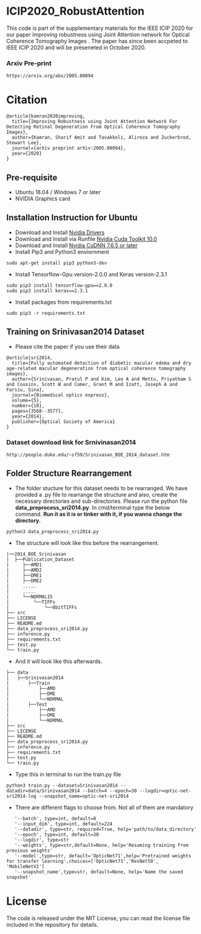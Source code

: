 # ICIP2020_RobustAttention
This code is part of the supplementary materials for the IEEE ICIP 2020 for our paper Improving robustness using Joint Attention network for Optical Coherence Tomography Images . The paper has since been accpeted to IEEE ICIP 2020 and will be preseneted in October 2020.

### Arxiv Pre-print
```
https://arxiv.org/abs/2005.08094
```

# Citation 
```
@article{kamran2020improving,
  title={Improving Robustness using Joint Attention Network For Detecting Retinal Degeneration From Optical Coherence Tomography Images},
  author={Kamran, Sharif Amit and Tavakkoli, Alireza and Zuckerbrod, Stewart Lee},
  journal={arXiv preprint arXiv:2005.08094},
  year={2020}
}
```

## Pre-requisite
- Ubuntu 18.04 / Windows 7 or later
- NVIDIA Graphics card

## Installation Instruction for Ubuntu
- Download and Install [Nvidia Drivers](https://www.nvidia.com/Download/driverResults.aspx/142567/en-us)
- Download and Install via Runfile [Nvidia Cuda Toolkit 10.0](https://developer.nvidia.com/cuda-10.0-download-archive?target_os=Linux&target_arch=x86_64&target_distro=Ubuntu&target_version=1804&target_type=runfilelocal)
- Download and Install [Nvidia CuDNN 7.6.5 or later](https://developer.nvidia.com/rdp/cudnn-archive)
- Install Pip3 and Python3 enviornment
```
sudo apt-get install pip3 python3-dev
```
- Install Tensorflow-Gpu version-2.0.0 and Keras version-2.3.1
```
sudo pip3 install tensorflow-gpu==2.0.0
sudo pip3 install keras==2.3.1
```
- Install packages from requirements.txt
```
sudo pip3 -r requirements.txt
```
## Training on Srinivasan2014 Dataset

- Please cite the paper if you use their data
```
@article{sri2014,
  title={Fully automated detection of diabetic macular edema and dry age-related macular degeneration from optical coherence tomography images},
  author={Srinivasan, Pratul P and Kim, Leo A and Mettu, Priyatham S and Cousins, Scott W and Comer, Grant M and Izatt, Joseph A and Farsiu, Sina},
  journal={Biomedical optics express},
  volume={5},
  number={10},
  pages={3568--3577},
  year={2014},
  publisher={Optical Society of America}
}
```
### Dataset download link for Srnivinasan2014
```
http://people.duke.edu/~sf59/Srinivasan_BOE_2014_dataset.htm
```

## Folder Structure Rearrangement

- The folder stucture for this dataset needs to be rearranged. We have provided a .py file to rearrange the structure and also, create the necessary directories and sub-directories. Please run the python file **data_preprocess_sri2014.py**. In cmd/terminal type the below command. **Run it as it is or tinker with it, if you wanna change the directory.**

```
python3 data_preprocess_sri2014.py
```

- The structure will look like this before the rearrangement.
```
|──2014_BOE_Srinivasan
|  ├──Publication_Dataset
|     ├──AMD1
|     ├──AMD2
|     ├──DME1
|     ├──DME2
|     .....
|     .....
|     └──NORMAL15
|         └──TIFFs
|             └──8bitTIFFs
├── src
├── LICENSE
├── README.md
├── data_preprocess_sri2014.py
├── inference.py
├── requirements.txt
├── test.py
└── train.py
```
- And it will look like this afterwards.
```
├── data
|   ├──Srinivasan2014
|       ├──Train
|           ├──AMD
|           ├──DME
|           └──NORMAL
|       ├──Test
|           ├──AMD
|           ├──DME
|           └──NORMAL
├── src
├── LICENSE
├── README.md
├── data_preprocess_sri2014.py
├── inference.py
├── requirements.txt
├── test.py
└── train.py
```



- Type this in terminal to run the train.py file
```
python3 train.py --dataset=Srinivasan2014 --datadir=data/Srinivasan2014 --batch=4 --epoch=30 --logdir=optic-net-sri2014-log --snapshot_name=optic-net-sri2014
```
- There are different flags to choose from. Not all of them are mandatory

```
   '--batch', type=int, default=8
   '--input_dim', type=int, default=224
   '--datadir', type=str, required=True, help='path/to/data_directory'
   '--epoch', type=int, default=30
   '--logdir', type=str
   '--weights', type=str,default=None, help='Resuming training from previous weights'
   '--model',type=str, default='OpticNet71',help='Pretrained weights for transfer learning',choices=['OpticNet71','ResNet50', 'MobileNetV2']
   '--snapshot_name',type=str, default=None, help='Name the saved snapshot'
```
# License
The code is released under the MIT License, you can read the license file included in the repository for details.
